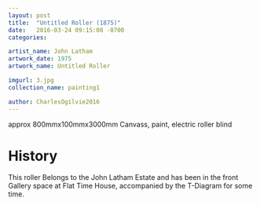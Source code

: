 ```yaml
---
layout: post
title:  "Untitled Roller (1875)"
date:   2016-03-24 09:15:08 -0700
categories: 

artist_name: John Latham
artwork_date: 1975
artwork_name: Untitled Roller

imgurl: 3.jpg 
collection_name: painting1

author: CharlesOgilvie2016
---
```


approx 800mmx100mmx3000mm
Canvass, paint, electric roller blind


# History
This roller Belongs to the John Latham Estate and has been in the front Gallery space at Flat Time House, accompanied by the T-Diagram for some time.